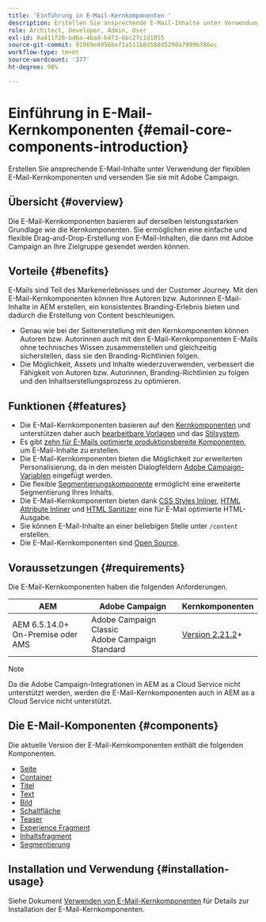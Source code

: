 ```yaml
---
title: 'Einführung in E-Mail-Kernkomponenten '
description: Erstellen Sie ansprechende E-Mail-Inhalte unter Verwendung der flexiblen E-Mail-Kernkomponenten und versenden Sie sie mit Adobe Campaign.
role: Architect, Developer, Admin, User
exl-id: 0a411f28-bd6a-4bad-b473-6bc27c1d1055
source-git-commit: 91969e4956bef1a511b8d588d5290a7999bf86ec
workflow-type: tm+mt
source-wordcount: '377'
ht-degree: 98%

---
```



# Einführung in E-Mail-Kernkomponenten  {#email-core-components-introduction}

Erstellen Sie ansprechende E-Mail-Inhalte unter Verwendung der flexiblen E-Mail-Kernkomponenten und versenden Sie sie mit Adobe Campaign.

## Übersicht {#overview}

Die E-Mail-Kernkomponenten basieren auf derselben leistungsstarken Grundlage wie die Kernkomponenten. Sie ermöglichen eine einfache und flexible Drag-and-Drop-Erstellung von E-Mail-Inhalten, die dann mit Adobe Campaign an Ihre Zielgruppe gesendet werden können.

## Vorteile {#benefits}

E-Mails sind Teil des Markenerlebnisses und der Customer Journey. Mit den E-Mail-Kernkomponenten können Ihre Autoren bzw. Autorinnen E-Mail-Inhalte in AEM erstellen, ein konsistentes Branding-Erlebnis bieten und dadurch die Erstellung von Content beschleunigen.

* Genau wie bei der Seitenerstellung mit den Kernkomponenten können Autoren bzw. Autorinnen auch mit den E-Mail-Kernkomponenten E-Mails ohne technisches Wissen zusammenstellen und gleichzeitig sicherstellen, dass sie den Branding-Richtlinien folgen.
* Die Möglichkeit, Assets und Inhalte wiederzuverwenden, verbessert die Fähigkeit von Autoren bzw. Autorinnen, Branding-Richtlinien zu folgen und den Inhaltserstellungsprozess zu optimieren.

## Funktionen {#features}

* Die E-Mail-Kernkomponenten basieren auf den [Kernkomponenten](/help/introduction.md) und unterstützen daher auch [bearbeitbare Vorlagen](https://experienceleague.adobe.com/docs/experience-manager-cloud-service/sites/authoring/features/templates.html?lang=de) und das [Stilsystem](https://experienceleague.adobe.com/docs/experience-manager-cloud-service/content/sites/authoring/features/style-system.html?lang=de).
* Es gibt [zehn für E-Mails optimierte produktionsbereite Komponenten](#components), um E-Mail-Inhalte zu erstellen.
* Die E-Mail-Kernkomponenten bieten die Möglichkeit zur erweiterten Personalisierung, da in den meisten Dialogfeldern [Adobe Campaign-Variablen](campaign-variables.md) eingefügt werden.
* Die flexible [Segmentierungskomponente](/help/email/components/segmentation.md) ermöglicht eine erweiterte Segmentierung Ihres Inhalts.
* Die E-Mail-Kernkomponenten bieten dank [CSS Styles Inliner](https://github.com/adobe/aem-core-email-components/wiki/CSS-Styles-Inliner:-Technical-documentation), [HTML Attribute Inliner](https://github.com/adobe/aem-core-email-components/wiki/HTML-Inliner) und [HTML Sanitizer](https://github.com/adobe/aem-core-email-components/wiki/HTML-Sanitizing) eine für E-Mail optimierte HTML-Ausgabe.
* Sie können E-Mail-Inhalte an einer beliebigen Stelle unter `/content` erstellen.
* Die E-Mail-Kernkomponenten sind [Open Source](https://github.com/adobe/aem-core-email-components).

## Voraussetzungen {#requirements}

Die E-Mail-Kernkomponenten haben die folgenden Anforderungen.

| AEM | Adobe Campaign | Kernkomponenten |
|---|---|---|
| AEM 6.5.14.0+<br>On-Premise oder AMS | Adobe Campaign Classic<br>Adobe Campaign Standard | [Version 2.21.2](/help/versions.md)+ |

>[!NOTE]
>
>Da die Adobe Campaign-Integrationen in AEM as a Cloud Service nicht unterstützt werden, werden die E-Mail-Kernkomponenten auch in AEM as a Cloud Service nicht unterstützt.

## Die E-Mail-Komponenten {#components}

Die aktuelle Version der E-Mail-Kernkomponenten enthält die folgenden Komponenten.

* [Seite  ](components/page.md)
* [Container](components/container.md)
* [Titel](components/title.md)
* [Text](components/text.md)
* [Bild](components/image.md)
* [Schaltfläche](components/button.md)
* [Teaser](components/teaser.md)
* [Experience Fragment](components/experience-fragment.md)
* [Inhaltsfragment](components/content-fragment.md)
* [Segmentierung](components/segmentation.md)

## Installation und Verwendung {#installation-usage}

Siehe Dokument [Verwenden von E-Mail-Kernkomponenten](using.md) für Details zur Installation der E-Mail-Kernkomponenten.
